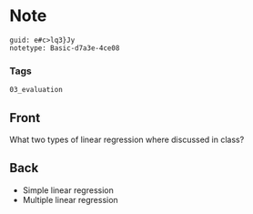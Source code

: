 # Note
```
guid: e#c>lq3}Jy
notetype: Basic-d7a3e-4ce08
```

### Tags
```
03_evaluation
```

## Front
What two types of linear regression where discussed in class?

## Back
<ul>
  <li>Simple linear regression
  <li>Multiple linear regression
</ul>

